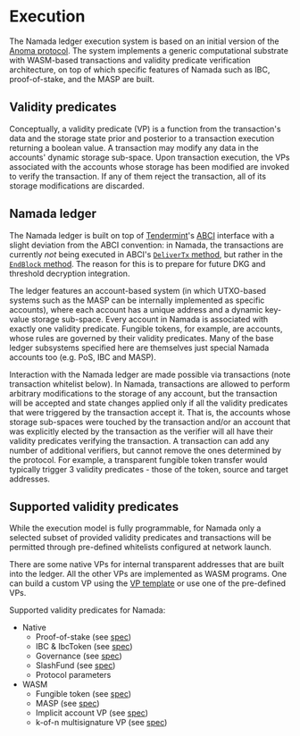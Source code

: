 # Execution

The Namada ledger execution system is based on an initial version of the [Anoma protocol](https://specs.anoma.net). The system implements a generic computational substrate with WASM-based transactions and validity predicate verification architecture, on top of which specific features of Namada such as IBC, proof-of-stake, and the MASP are built.

## Validity predicates

Conceptually, a validity predicate (VP) is a function from the transaction's data and the storage state prior and posterior to a transaction execution returning a boolean value. A transaction may modify any data in the accounts' dynamic storage sub-space. Upon transaction execution, the VPs associated with the accounts whose storage has been modified are invoked to verify the transaction. If any of them reject the transaction, all of its storage modifications are discarded. 
## Namada ledger

The Namada ledger is built on top of [Tendermint](https://docs.tendermint.com/master/spec/)'s [ABCI](https://docs.tendermint.com/master/spec/abci/) interface with a slight deviation from the ABCI convention: in Namada, the transactions are currently *not* being executed in ABCI's [`DeliverTx` method](https://docs.tendermint.com/master/spec/abci/abci.html), but rather in the [`EndBlock` method](https://docs.tendermint.com/master/spec/abci/abci.html). The reason for this is to prepare for future DKG and threshold decryption integration. 

The ledger features an account-based system (in which UTXO-based systems such as the MASP can be internally implemented as specific accounts), where each account has a unique address and a dynamic key-value storage sub-space. Every account in Namada is associated with exactly one validity predicate. Fungible tokens, for example, are accounts, whose rules are governed by their validity predicates. Many of the base ledger subsystems specified here are themselves just special Namada accounts too (e.g. PoS, IBC and MASP).

Interaction with the Namada ledger are made possible via transactions (note transaction whitelist below). In Namada, transactions are allowed to perform arbitrary modifications to the storage of any account, but the transaction will be accepted and state changes applied only if all the validity predicates that were triggered by the transaction accept it. That is, the accounts whose storage sub-spaces were touched by the transaction and/or an account that was explicitly elected by the transaction as the verifier will all have their validity predicates verifying the transaction. A transaction can add any number of additional verifiers, but cannot remove the ones determined by the protocol. For example, a transparent fungible token transfer would typically trigger 3 validity predicates - those of the token, source and target addresses.

## Supported validity predicates

While the execution model is fully programmable, for Namada only a selected subset of provided validity predicates and transactions will be permitted through pre-defined whitelists configured at network launch. 

There are some native VPs for internal transparent addresses that are built into the ledger. All the other VPs are implemented as WASM programs. One can build a custom VP using the [VP template](https://github.com/anoma/anoma/tree/master/wasm/vp_template) or use one of the pre-defined VPs.

Supported validity predicates for Namada:
- Native
    - Proof-of-stake (see [spec](../economics/proof-of-stake.md))
    - IBC & IbcToken (see [spec](../interoperability/ibc.md))
    - Governance (see [spec](./governance.md))
    - SlashFund (see [spec](./governance.md#SlashFundAddress))
    - Protocol parameters
- WASM
    - Fungible token (see [spec](./core-concepts.md))
    - MASP (see [spec](../masp.md))
    - Implicit account VP (see [spec](./core-concepts.md))
    - k-of-n multisignature VP (see [spec](./core-concepts.md))
